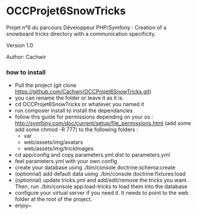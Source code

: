 # OCCProjet6SnowTricks

Projet n°6 du parcours Développeur PHP/Symfony : Creation of a snowboard tricks directory with a communication specificity.

Version 1.0

Author: Cachwir

### how to install

- Pull the project (git clone https://github.com/Cachwir/OCCProjet6SnowTricks.git)
- you can rename the folder or leave it as it is.
- cd OCCProjet6SnowTricks or whatever you named it
- run composer install to install the dependancies
- follow this guide for permissions depending on your os : http://symfony.com/doc/current/setup/file_permissions.html (add some add some chmod -R 777) to the following folders :
   - var
   - web/assets/img/avatars
   - web/assets/img/trickImages
- cd app/config and copy parameters.yml.dist to parameters.yml
- feel parameters.yml with your own config
- create your database using ./bin/console doctrine:schema:create
- (optionnal) add default data using ./bin/console doctrine:fixtures:load
- (optionnal) update tricks.yml and add/edit/remove the tricks you want. Then, run ./bin/console app:load-tricks to load them into the database
- configure your virtual server if you need it. It needs to point to the web folder at the root of the project.
- enjoy~